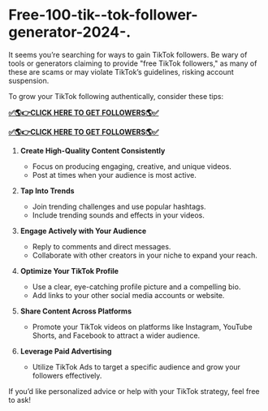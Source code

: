 # Free-100-tik--tok-follower-generator-2024-.

It seems you’re searching for ways to gain TikTok followers. Be wary of tools or generators claiming to provide "free TikTok followers," as many of these are scams or may violate TikTok’s guidelines, risking account suspension.

To grow your TikTok following authentically, consider these tips:

**[✅🌎👉CLICK HERE TO GET FOLLOWERS🌎✅](https://mdshamiul.com/TikTokfollowersgenerator/)**

**[✅🌎👉CLICK HERE TO GET FOLLOWERS🌎✅](https://mdshamiul.com/TikTokfollowersgenerator/)**


1. **Create High-Quality Content Consistently**  
   - Focus on producing engaging, creative, and unique videos.  
   - Post at times when your audience is most active.

2. **Tap Into Trends**  
   - Join trending challenges and use popular hashtags.  
   - Include trending sounds and effects in your videos.

3. **Engage Actively with Your Audience**  
   - Reply to comments and direct messages.  
   - Collaborate with other creators in your niche to expand your reach.

4. **Optimize Your TikTok Profile**  
   - Use a clear, eye-catching profile picture and a compelling bio.  
   - Add links to your other social media accounts or website.

5. **Share Content Across Platforms**  
   - Promote your TikTok videos on platforms like Instagram, YouTube Shorts, and Facebook to attract a wider audience.

6. **Leverage Paid Advertising**  
   - Utilize TikTok Ads to target a specific audience and grow your followers effectively.

If you’d like personalized advice or help with your TikTok strategy, feel free to ask!
